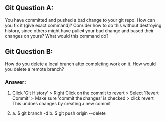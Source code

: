 ## Git Question A:

You have committed and pushed a bad change to your git repo.  How can you fix it (give exact command)?
Consider how to do this without destroying history, since others might have pulled your bad change and based their changes on yours?  What would this command do?

## Git Question B:

How do you delete a local branch after completing work on it.  How would you delete a remote branch?

### Answer:

1. Click 'Git History' > Right Click on the commit to revert > Select 'Revert Commit' > Make sure 'commit the changes' is checked > click revert
    This undoes changes by creating a new commit

2. a. $ git branch -d <local-branch>
   b. $ git push origin --delete <remote-branch-name>